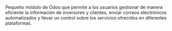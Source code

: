 Pequeño módulo de Odoo que permite a los usuarios gestionar de manera eficiente la información de inversores y clientes, enviar correos electrónicos automatizados y llevar un control sobre los servicios ofrecidos en diferentes plataformas.